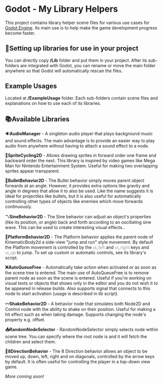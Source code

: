 # Godot - My Library Helpers

This project contains library helper scene files for various use cases for [Godot Engine](godotengine.org​). Its main use is to help make the game development progress become faster.

## 🚩Setting up libraries for use in your project

You can directly copy **/Lib** folder and put them in your project. After its sub-folders are integrated with Godot, you can rename or move the main folder anywhere so that Godot will automatically rescan the files.

## Example Usages

Located at **/ExampleUsage** folder. Each sub-folders contain scene files and explanations on how to use each of its libraries.

## 📚Available Libraries

**🔉AudioManager** - A singleton audio player that plays background music and sound effects. The main advantage is to provide an easier way to play audio from anywhere without having to attach a sound effect to a node.

**🔁SpriteCycling2D** - Allows drawing sprites in forward order one frame and backward order the next. This library is inspired by video games like Mega Man for Nintendo Entertainment System. Useful for making two overlapping sprites appear transparent.

**🌠BulletBehavior2D** - The Bullet behavior simply moves parent object forwards at an angle. However, it provides extra options like gravity and angle in degrees that allow it to also be used. Like the name suggests it is ideal for projectiles like bullets, but it is also useful for automatically controlling other types of objects like enemies which move forwards continuously. 

**〽SineBehavior2D** - The Sine behavior can adjust an object's properties (like its position, or angle) back and forth according to an oscillating sine wave. This can be used to create interesting visual effects..  

**🏃‍PlatformBehavior2D** - The Platform behavior applies the parent node of KinematicBody2d a side-view "jump and run" style movement. By default the Platform movement is controlled by the <span style='color:#979797;'>ui_left</span> and <span style='color:#979797;'>ui_right</span> keys and <span style='color:#979797;'>ui_up</span> to jump. To set up custom or automatic controls, see its library's script.

**❌AutoQueueFree** - Automatically take action when activated or as soon as the scene tree is entered. The main use of AutoQueueFree is to remove parent node as soon as the scene is entered. Useful if you're working on visual texts or objects that shows only in the editor and you do not wish it to be appeared in release builds. Also supports signal that connects to this node to start activation (usage is described in lib script).

**〰ShakeBehavior2D** - A behavior node that simulates both Node2D and Control node
	with the ability to shake on their position. Useful for making
	a hit effect such as when taking damage. Supports changing
	the node's property e.g. offset.

**📤RandomNodeSelector** - RandomNodeSelector simply selects node within scene tree. You can specify where the root node is and it will fetch the children and select them.

**🔆8DirectionBehavior** - The 8 Direction behavior allows an object to be moved up, down, left, right and on diagonals, controlled by the arrow keys by default. It is often useful for controlling the player in a top-down view game.

_More coming soon!_

